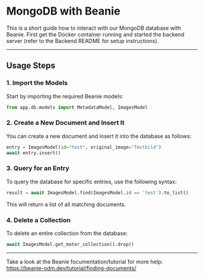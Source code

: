 # MongoDB with Beanie

This is a short guide how to interact with our MongoDB database with Beanie. First get the Docker container running and started the backend server (refer to the Backend README for setup instructions).

---

## Usage Steps

### 1. Import the Models
Start by importing the required Beanie models:
```python
from app.db.models import MetadataModel, ImagesModel
```

### 2. Create a New Document and Insert It
You can create a new document and insert it into the database as follows:
```python
entry = ImagesModel(id="test", original_image="Testbild")
await entry.insert()
```

### 3. Query for an Entry
To query the database for specific entries, use the following syntax:
```python
result = await ImagesModel.find(ImagesModel.id == 'test').to_list()
```
This will return a list of all matching documents.

### 4. Delete a Collection
To delete an entire collection from the database:
```python
await ImagesModel.get_motor_collection().drop()
```

---

Take a look at the Beanie focumentation/tutorial for more help: https://beanie-odm.dev/tutorial/finding-documents/



